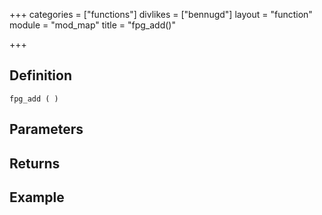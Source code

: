 +++
categories = ["functions"]
divlikes = ["bennugd"]
layout = "function"
module = "mod_map"
title = "fpg_add()"

+++

## Definition

    fpg_add ( )

## Parameters

## Returns

## Example

